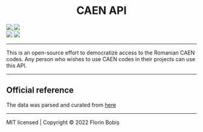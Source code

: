 ﻿<h1 align="center">CAEN API</h1>

<a href="https://github.com/twentytwokhz/caen-api/releases/latest">
    <img src="https://img.shields.io/github/v/release/twentytwokhz/caen-api">
</a>
<img src="https://img.shields.io/github/release-date/twentytwokhz/caen-api">
<br />
<img src="https://img.shields.io/tokei/lines/github/twentytwokhz/caen-api">
<a href="https://github.com/twentytwokhz/caen-api/issues">
    <img src="https://img.shields.io/github/issues/twentytwokhz/caen-api">
</a>

---
This is an open-source effort to democratize access to the Romanian CAEN codes.
Any person who wishes to use CAEN codes in their projects can use this API.

---
## Official reference

The data was parsed and curated from [here](http://legislatie.just.ro/Public/DetaliiDocument/81727)

---
MIT licensed | Copyright © 2022 Florin Bobiș
